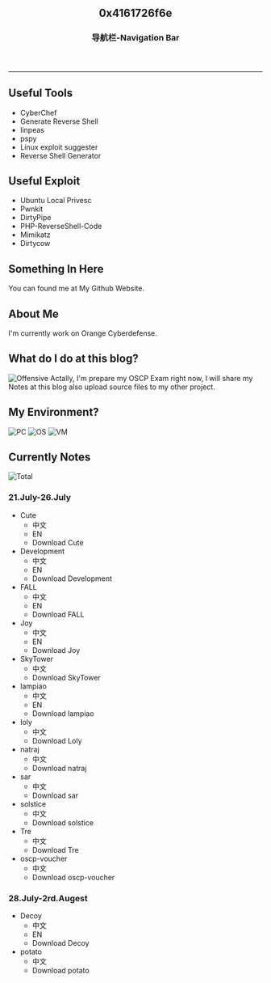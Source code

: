 <head>
<style>
*{
    text-decoration:none;
}
a:hover{
    -webkit-box-shadow: 10px 10px 99px 6px rgba(76,201,240,1);
    -moz-box-shadow: 10px 10px 99px 6px rgba(76,201,240,1);
    box-shadow: 10px 10px 99px 6px rgba(76,201,240,1);
}
</style>
</head>


## <center>0x4161726f6e</center>
### <center>导航栏-Navigation Bar</center>
<span><a href="#Notes" style="color:#fff;font-size:1.5em">Note</a></span>

---
## Useful Tools
- [CyberChef](https://aaroncaiii.github.io/CyberChef/CyberChef.html)
- [Generate Reverse Shell](https://sentrywhale.com/documentation/reverse-shell)
- [linpeas](https://github.com/carlospolop/PEASS-ng/tree/master/linPEAS)
- [pspy](https://github.com/DominicBreuker/pspy)
- [Linux exploit suggester](https://github.com/mzet-/linux-exploit-suggester)
- [Reverse Shell Generator](https://www.revshells.com/)

## Useful Exploit
- [Ubuntu Local Privesc](https://github.com/briskets/CVE-2021-3493)
- [Pwnkit](https://github.com/berdav/CVE-2021-4034)
- [DirtyPipe](https://github.com/Arinerron/CVE-2022-0847-DirtyPipe-Exploit)
- [PHP-ReverseShell-Code](https://github.com/pentestmonkey/php-reverse-shell)
- [Mimikatz](https://github.com/ParrotSec/mimikatz)
- [Dirtycow](https://github.com/firefart/dirtycow)

## Something In Here
You can found me at [My Github Website](https://github.com/AaronCaiii).

## About Me
I'm currently work on [Orange Cyberdefense](https://www.orangecyberdefense.com).

## What do I do at this blog?
![Offensive](https://camo.githubusercontent.com/f1e6e0db4b72e86670c47250274a7b27369c1fcf6dd2b2468c79a853bef733d5/68747470733a2f2f7777772e6f6666656e736976652d73656375726974792e636f6d2f77702d636f6e74656e742f75706c6f6164732f323031392f31302f6f66667365632d686f6d652d706167652e706e67)
Actally, I'm prepare my OSCP Exam right now, I will share my Notes at this blog also upload source files to [my other project](https://github.com/AaronCaiii/Notes).
## My Environment?
![PC](https://img.shields.io/badge/MBP%2014''-Arm-blueviolet)
![OS](https://img.shields.io/badge/macOS-12.4-informational)
![VM](https://img.shields.io/badge/Kali-2022.02-informational)

## <span id="Notes">Currently Notes</span>
![Total](https://img.shields.io/badge/TargetNotes-12-blueviolet)
### 21.July-26.July
- Cute
  - [中文](https://aaroncaiii.github.io/Target%20Notes/Cute)
  - [EN](https://aaroncaiii.github.io/Target%20Notes-en/Cute)
  - [Download Cute](https://www.vulnhub.com/entry/bbs-cute-102,567/)
- Development
  - [中文](https://aaroncaiii.github.io/Target%20Notes/Development)
  - [EN]((https://aaroncaiii.github.io/Target%20Notes-en/Development))
  - [Download Development](https://www.vulnhub.com/entry/digitalworldlocal-development,280/)
- FALL
  - [中文](https://aaroncaiii.github.io/Target%20Notes/FALL)
  - [EN](https://aaroncaiii.github.io/Target%20Notes-en/FALL)
  - [Download FALL](https://www.vulnhub.com/entry/digitalworldlocal-fall,726/)
- Joy
  - [中文](https://aaroncaiii.github.io/Target%20Notes/Joy)
  - [EN](https://aaroncaiii.github.io/Target%20Notes-en/Joy)
  - [Download Joy](https://www.vulnhub.com/entry/digitalworldlocal-joy,298/)
- SkyTower
  - [中文](https://aaroncaiii.github.io/Target%20Notes/SkyTower)
  - [Download SkyTower](https://www.vulnhub.com/entry/skytower-1,96/)
- lampiao
  - [中文](https://aaroncaiii.github.io/Target%20Notes/lampiao)
  - [EN](https://aaroncaiii.github.io/Target%20Notes-en/lampiao)
  - [Download lampiao](https://download.vulnhub.com/lampiao/Lampiao.zip)
- loly
  - [中文](https://aaroncaiii.github.io/Target%20Notes/loly)
  - [Download Loly]( https://download.vulnhub.com/loly/Loly.ova)
- natraj
  - [中文](https://aaroncaiii.github.io/Target%20Notes/natraj)
  - [Download natraj](https://download.vulnhub.com/ha/Natraj.zip)
- sar
   - [中文](https://aaroncaiii.github.io/Target%20Notes/sar)
   - [Download sar](https://download.vulnhub.com/sar/sar.zip)
- solstice
  - [中文](https://aaroncaiii.github.io/Target%20Notes/solstice)
  - [Download solstice](https://download.vulnhub.com/sunset/solstice.ova)
- Tre
  - [中文](https://aaroncaiii.github.io/Target%20Notes/Tre)
  - [Download Tre](https://download.vulnhub.com/tre/Tre.zip)
- oscp-voucher
  - [中文](https://aaroncaiii.github.io/Target%20Notes/Tre/oscp)
  - [Download oscp-voucher](https://download.vulnhub.com/infosecprep/oscp.zip)

### 28.July-2rd.Augest
- Decoy
  - [中文](https://aaroncaiii.github.io/Target%20Notes/decoy)
  - [EN](https://aaroncaiii.github.io/Target%20Notes-en/decoy)
  - [Download Decoy](https://download.vulnhub.com/sunset/decoy.ova)
- potato
  - [中文](https://aaroncaiii.github.io/Target%20Notes/potato)
  - [Download potato](https://download.vulnhub.com/potato/Potato.ova)
